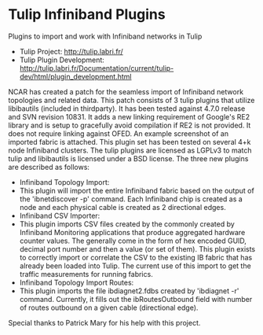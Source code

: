 # Tulip Infiniband Plugins
Plugins to import and work with Infiniband networks in Tulip

* Tulip Project: http://tulip.labri.fr/
* Tulip Plugin Development: http://tulip.labri.fr/Documentation/current/tulip-dev/html/plugin_development.html

NCAR has created a patch for the seamless import of Infiniband network topologies and related data. This patch consists of 3 tulip plugins that utilize libibautils (included in thirdparty). It has been tested against 4.7.0 release and SVN revision 10831. It adds a new linking requirement of Google's RE2 library and is setup to gracefully avoid compilation if RE2 is not provided. It does not require linking against OFED. An example screenshot of an imported fabric is attached. This plugin set has been tested on several 4+k node Infiniband clusters. The tulip plugins are licensed as LGPLv3 to match tulip and libibautils is licensed under a BSD license. The three new plugins are described as follows:
* Infiniband Topology Import:
 * This plugin will import the entire Infiniband fabric based on the output of the 'ibnetdiscover -p' command. Each Infiniband chip is created as a node and each physical cable is created as 2 directional edges.
* Infiniband CSV Importer:
 * This plugin imports CSV files created by the commonly created by Infiniband Monitoring applications that produce aggregated hardware counter values. The generally come in the form of hex encoded GUID, decimal port number and then a value (or set of them). This plugin exists to correctly import or correlate the CSV to the existing IB fabric that has already been loaded into Tulip. The current use of this import to get the traffic measurements for running fabrics.
* Infiniband Topology Import Routes:
 * This plugin imports the file ibdiagnet2.fdbs created by 'ibdiagnet -r' command. Currently, it fills out the ibRoutesOutbound field with number of routes outbound on a given cable (directional edge).

Special thanks to Patrick Mary for his help with this project.
